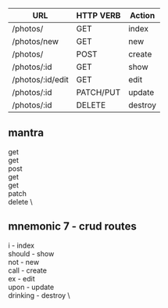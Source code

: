 | **URL** | **HTTP VERB** | **Action**|
|------------|------------|------------|
| /photos/         | GET        | index  
| /photos/new         | GET        | new   
| /photos/         | POST        | create   
| /photos/:id         | GET        | show         
| /photos/:id/edit         | GET        | edit       
| /photos/:id         | PATCH/PUT        | update    
| /photos/:id         | DELETE        | destroy  

## mantra
get \
get \
post \
get \
get \
patch \
delete \

## mnemonic 7 - crud routes
i - index \
should - show \
not - new \
call - create \
ex - edit \
upon - update \
drinking - destroy \